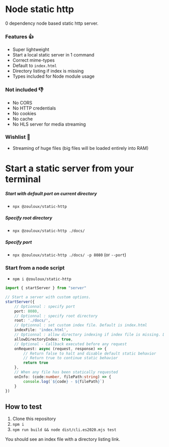 # Node static http

0 dependency node based static http server.

### Features 👍

- Super lightweight
- Start a local static server in 1 command
- Correct mime-types
- Default to `index.html`
- Directory listing if index is missing
- Types included for Node module usage

### Not included 👎

- No CORS
- No HTTP credentials
- No cookies
- No cache
- No HLS server for media streaming

### Wishlist 🙏
- Streaming of huge files (big files will be loaded entirely into RAM)


# Start a static server from your terminal

##### Start with default port on current directory 
- `npx @zouloux/static-http`

##### Specify root directory
- `npx @zouloux/static-http ./docs/`

##### Specify port
- `npx @zouloux/static-http ./docs/ -p 8080` (or `--port`)

### Start from a node script

- `npm i @zouloux/static-http`

```typescript
import { startServer } from "server"

// Start a server with custom options.
startServer({
	// Optionnal : specify port
	port: 8080,
	// Optionnal : specify root directory
	root: './docs/',
	// Optionnal : set custom index file. Default is index.html
	indexFile: 'index.html',
	// Optionnal : allow directory indexing if index file is missing. Default is true.
	allowDirectoryIndex: true,
	// Optional - Callback executed before any request
	onRequest: async (request, response) => {
		// Return false to halt and disable default static behavior
		// Return true to continue static behavior
		return true
	},
	// When any file has been statically requested
	onInfo: (code:number, filePath:string) => {
		console.log(`${code} - ${filePath}`)
	}
})
```


## How to test

1. Clone this repository
2. `npm i`
3. `npm run build && node dist/cli.es2020.mjs test`

You should see an index file with a directory listing link.
